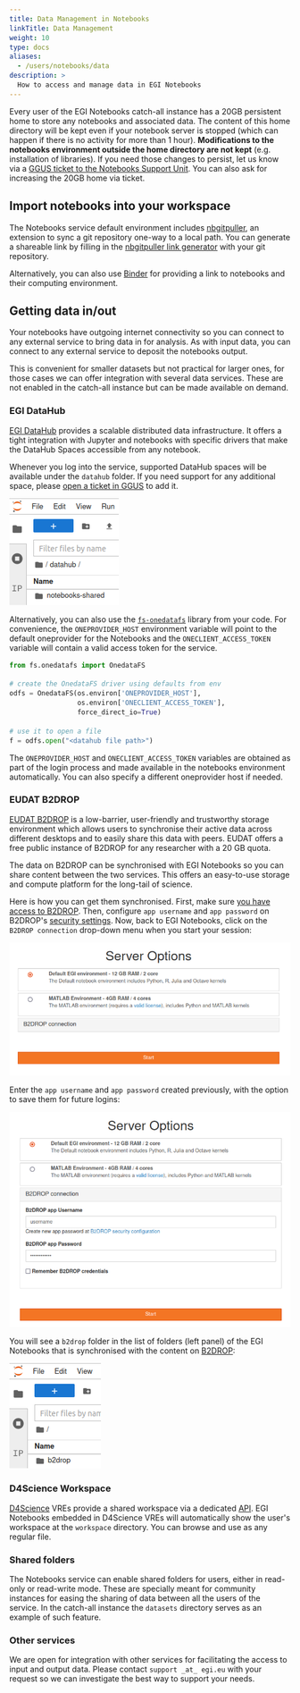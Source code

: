 ```yaml
---
title: Data Management in Notebooks
linkTitle: Data Management
weight: 10
type: docs
aliases:
  - /users/notebooks/data
description: >
  How to access and manage data in EGI Notebooks
---
```


Every user of the EGI Notebooks catch-all instance has a 20GB persistent home to
store any notebooks and associated data. The content of this home directory will
be kept even if your notebook server is stopped (which can happen if there is no
activity for more than 1 hour). **Modifications to the notebooks environment
outside the home directory are not kept** (e.g. installation of libraries). If
you need those changes to persist, let us know via a
[GGUS ticket to the Notebooks Support Unit](https://ggus.eu). You can also ask
for increasing the 20GB home via ticket.

## Import notebooks into your workspace

The Notebooks service default environment includes
[nbgitpuller](https://github.com/jupyterhub/nbgitpuller), an extension to sync a
git repository one-way to a local path. You can generate a shareable link by
filling in the
[nbgitpuller link generator](https://jupyterhub.github.io/nbgitpuller/link?hub=https://notebooks.egi.eu/)
with your git repository.

Alternatively, you can also use [Binder](../../binder) for providing a link to
notebooks and their computing environment.

## Getting data in/out

Your notebooks have outgoing internet connectivity so you can connect to any
external service to bring data in for analysis. As with input data, you can
connect to any external service to deposit the notebooks output.

This is convenient for smaller datasets but not practical for larger ones, for
those cases we can offer integration with several data services. These are not
enabled in the catch-all instance but can be made available on demand.

### EGI DataHub

[EGI DataHub](../../../data/management/datahub) provides a scalable distributed
data infrastructure. It offers a tight integration with Jupyter and notebooks
with specific drivers that make the DataHub Spaces accessible from any notebook.

Whenever you log into the service, supported DataHub spaces will be available
under the `datahub` folder. If you need support for any additional space, please
[open a ticket in GGUS](https://ggus.eu) to add it.

![Datahub folder](datahub-folder.png)

Alternatively, you can also use the
[`fs-onedatafs`](https://github.com/onedata/fs-onedatafs) library from your
code. For convenience, the `ONEPROVIDER_HOST` environment variable will point to
the default oneprovider for the Notebooks and the `ONECLIENT_ACCESS_TOKEN`
variable will contain a valid access token for the service.

```python
from fs.onedatafs import OnedataFS

# create the OnedataFS driver using defaults from env
odfs = OnedataFS(os.environ['ONEPROVIDER_HOST'],
                 os.environ['ONECLIENT_ACCESS_TOKEN'],
                 force_direct_io=True)

# use it to open a file
f = odfs.open("<datahub file path>")
```

The `ONEPROVIDER_HOST` and `ONECLIENT_ACCESS_TOKEN` variables are obtained as
part of the login process and made available in the notebooks environment
automatically. You can also specify a different oneprovider host if needed.

### EUDAT B2DROP

[EUDAT B2DROP](https://eudat.eu/services/b2drop) is a low-barrier,
user-friendly and trustworthy storage environment which allows users
to synchronise their active data across different desktops and to easily
share this data with peers. EUDAT offers a free public instance of B2DROP
for any researcher with a 20 GB quota.

The data on B2DROP can be synchronised with EGI Notebooks so you can
share content between the two services. This offers an easy-to-use
storage and compute platform for the long-tail of science.

Here is how you can get them synchronised. First, make sure
[you have access to B2DROP](https://b2drop.eudat.eu/). Then, configure
`app username` and `app password` on B2DROP's
[security settings](https://b2drop.eudat.eu/settings/user/security).
Now, back to EGI Notebooks, click on the `B2DROP connection` drop-down
menu when you start your session:

![EGI Notebook Session](notebooks-b2drop-1.png)

Enter the `app username` and `app password` created previously, with
the option to save them for future logins:

![B2DROP credentials](notebooks-b2drop-2.png)

You will see a `b2drop` folder in the list of folders (left panel) of the
EGI Notebooks that is synchronised with the content on
[B2DROP](https://b2drop.eudat.eu/):

![B2DROP folder](notebooks-b2drop-3.png)

### D4Science Workspace

[D4Science](https://www.d4science.org/) VREs provide a shared workspace via a
dedicated [API](https://gcube.wiki.gcube-system.org/gcube/StorageHub_REST_API).
EGI Notebooks embedded in D4Science VREs will automatically show the user's
workspace at the `workspace` directory. You can browse and use as any regular
file.

### Shared folders

The Notebooks service can enable shared folders for users, either in read-only
or read-write mode. These are specially meant for community instances for easing
the sharing of data between all the users of the service. In the catch-all
instance the `datasets` directory serves as an example of such feature.

### Other services

We are open for integration with other services for facilitating the access to
input and output data. Please contact `support _at_ egi.eu` with your request so
we can investigate the best way to support your needs.
